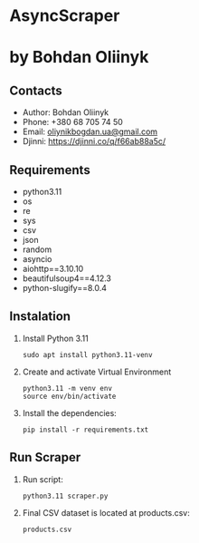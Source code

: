 # AsyncScraper
# by Bohdan Oliinyk


## Contacts

- Author: Bohdan Oliinyk
- Phone: +380 68 705 74 50
- Email: oliynikbogdan.ua@gmail.com
- Djinni: https://djinni.co/q/f66ab88a5c/

## Requirements
- python3.11
- os
- re
- sys
- csv
- json
- random
- asyncio
- aiohttp==3.10.10
- beautifulsoup4==4.12.3
- python-slugify==8.0.4

## Instalation
1. Install Python 3.11
    ```
    sudo apt install python3.11-venv
    ```
2. Create and activate Virtual Environment
    ```
    python3.11 -m venv env
    source env/bin/activate
    ```
3. Install the dependencies:
    ```
    pip install -r requirements.txt
    ```

## Run Scraper
1. Run script:
    ```
    python3.11 scraper.py
    ```
2. Final CSV dataset is located at products.csv:
    ```
    products.csv
    ```
